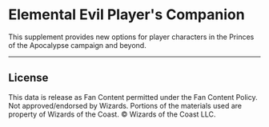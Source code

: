 # Elemental Evil Player's Companion

This supplement provides new options for player characters in the Princes of the Apocalypse campaign and beyond.

---

## License

This data is release as Fan Content permitted under the Fan Content Policy. Not approved/endorsed by Wizards. Portions of the materials used are property of Wizards of the Coast. © Wizards of the Coast LLC.
